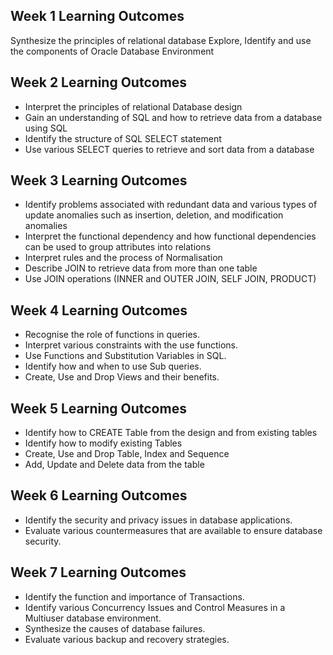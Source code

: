 ## Week 1 Learning Outcomes

Synthesize the principles of relational database
Explore, Identify and use the components of Oracle Database Environment

## Week 2 Learning Outcomes

- Interpret the principles of relational Database design
- Gain an understanding of SQL and how to retrieve data from a database using SQL
- Identify the structure of SQL SELECT statement
- Use various SELECT queries to retrieve and sort data from a database
## Week 3 Learning Outcomes
- Identify problems associated with redundant data and various types of update anomalies such as insertion, deletion, and modification anomalies
- Interpret the functional dependency and how functional dependencies can be used to group attributes into relations
- Interpret rules and the process of Normalisation
- Describe JOIN to retrieve data from more than one table
- Use JOIN operations (INNER and OUTER JOIN, SELF JOIN, PRODUCT)

## Week 4 Learning Outcomes
- Recognise the role of functions in queries.
- Interpret various constraints with the use functions.
- Use Functions and Substitution Variables in SQL.
- Identify how and when to use Sub queries.
- Create, Use and Drop Views and their benefits.

## Week 5 Learning Outcomes
- Identify how to CREATE Table from the design and from existing tables
- Identify how to modify existing Tables
- Create, Use and Drop Table, Index and Sequence
- Add, Update and Delete data from the table

## Week 6 Learning Outcomes
- Identify the security and privacy issues in database applications.
- Evaluate various countermeasures that are available to ensure database security.

## Week 7 Learning Outcomes
- Identify the function and importance of Transactions.
- Identify various Concurrency Issues and Control Measures in a Multiuser database environment.
- Synthesize the causes of database failures.
- Evaluate various backup and recovery strategies.
